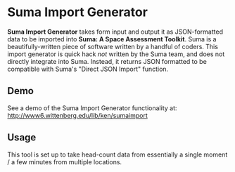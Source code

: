 # Suma Import Generator

**Suma Import Generator** takes form input and output it as JSON-formatted data to be imported into **Suma: A Space Assessment Toolkit**. Suma is a beautifully-written piece of software written by a handful of coders. This import generator is quick hack *not* written by the Suma team, and does not directly integrate into Suma. Instead, it returns JSON formatted to be compatible with Suma's "Direct JSON Import" function.

## Demo

See a demo of the Suma Import Generator functionality at: http://www6.wittenberg.edu/lib/ken/sumaimport

## Usage

This tool is set up to take head-count data from essentially a single moment / a few minutes from multiple locations.
